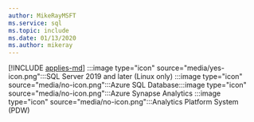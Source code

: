 ```yaml
---
author: MikeRayMSFT
ms.service: sql
ms.topic: include
ms.date: 01/13/2020
ms.author: mikeray
---
```


[!INCLUDE [applies-md](applies-md.md)] :::image type="icon" source="media/yes-icon.png":::SQL Server 2019 and later (Linux only) :::image type="icon" source="media/no-icon.png":::Azure SQL Database:::image type="icon" source="media/no-icon.png":::Azure Synapse Analytics :::image type="icon" source="media/no-icon.png":::Analytics Platform System (PDW)

